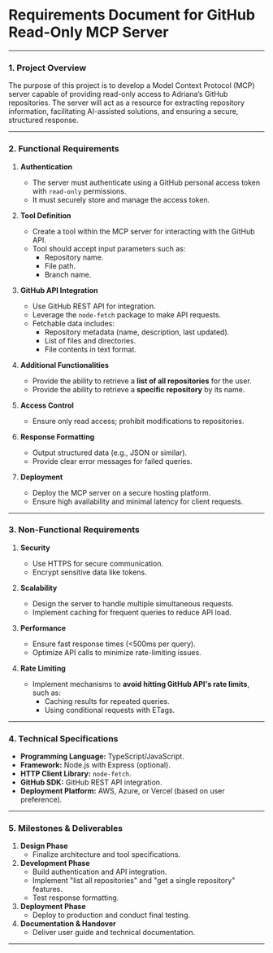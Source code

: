 # Requirements Document for GitHub Read-Only MCP Server

---

### **1. Project Overview**
The purpose of this project is to develop a Model Context Protocol (MCP) server capable of providing read-only access to Adriana’s GitHub repositories. The server will act as a resource for extracting repository information, facilitating AI-assisted solutions, and ensuring a secure, structured response.

---

### **2. Functional Requirements**
1. **Authentication**  
   - The server must authenticate using a GitHub personal access token with `read-only` permissions.  
   - It must securely store and manage the access token.

2. **Tool Definition**  
   - Create a tool within the MCP server for interacting with the GitHub API.  
   - Tool should accept input parameters such as:
     - Repository name.  
     - File path.  
     - Branch name.  

3. **GitHub API Integration**  
   - Use GitHub REST API for integration.  
   - Leverage the `node-fetch` package to make API requests.  
   - Fetchable data includes:
     - Repository metadata (name, description, last updated).  
     - List of files and directories.  
     - File contents in text format.

4. **Additional Functionalities**  
   - Provide the ability to retrieve a **list of all repositories** for the user.  
   - Provide the ability to retrieve a **specific repository** by its name.  

5. **Access Control**  
   - Ensure only read access; prohibit modifications to repositories.  

6. **Response Formatting**  
   - Output structured data (e.g., JSON or similar).  
   - Provide clear error messages for failed queries.  

7. **Deployment**  
   - Deploy the MCP server on a secure hosting platform.  
   - Ensure high availability and minimal latency for client requests.

---

### **3. Non-Functional Requirements**
1. **Security**  
   - Use HTTPS for secure communication.  
   - Encrypt sensitive data like tokens.

2. **Scalability**  
   - Design the server to handle multiple simultaneous requests.  
   - Implement caching for frequent queries to reduce API load.

3. **Performance**  
   - Ensure fast response times (<500ms per query).  
   - Optimize API calls to minimize rate-limiting issues.

4. **Rate Limiting**  
   - Implement mechanisms to **avoid hitting GitHub API's rate limits**, such as:
     - Caching results for repeated queries.  
     - Using conditional requests with ETags.  

---

### **4. Technical Specifications**
- **Programming Language:** TypeScript/JavaScript.  
- **Framework:** Node.js with Express (optional).  
- **HTTP Client Library:** `node-fetch`.  
- **GitHub SDK:** GitHub REST API integration.  
- **Deployment Platform:** AWS, Azure, or Vercel (based on user preference).  

---

### **5. Milestones & Deliverables**
1. **Design Phase**  
   - Finalize architecture and tool specifications.  
2. **Development Phase**  
   - Build authentication and API integration.  
   - Implement "list all repositories" and "get a single repository" features.  
   - Test response formatting.  
3. **Deployment Phase**  
   - Deploy to production and conduct final testing.  
4. **Documentation & Handover**  
   - Deliver user guide and technical documentation.  

---
<!--
    "test": "tsc && node dist/test-client.js"    
-->